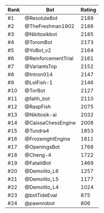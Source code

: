 Rank|Bot|Rating
---|---|---
#1|@ResoluteBot|2189
#2|@TheFreshman1902|2186
#3|@Nikitosikbot|2185
#4|@ToromBot|2173
#5|@YoBot_v2|2164
#6|@ReinforcementTrial|2161
#7|@VariantsTop|2152
#8|@Intron014|2147
#9|@LolFish-1|2146
#10|@TorBot|2127
#11|@faith_bot|2110
#12|@RaspFish|2075
#13|@Nikitosik-ai|2032
#14|@CaissaChessEngine|2008
#15|@Tundra4|1853
#16|@FrozenightEngine|1811
#17|@OpeningsBot|1768
#18|@Cheng-4|1722
#19|@FataliiBot|1469
#20|@Demolito_L6|1257
#21|@Demolito_L5|1177
#22|@Demolito_L4|1024
#23|@botTideEval|875
#24|@pawnrobot|806
